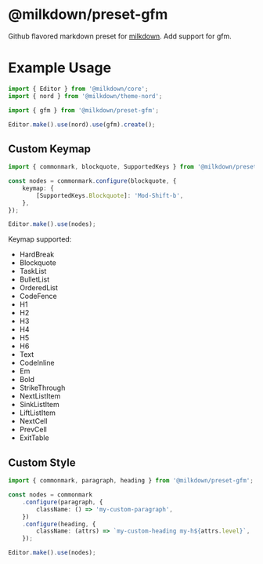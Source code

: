 # @milkdown/preset-gfm

Github flavored markdown preset for [milkdown](https://saul-mirone.github.io/milkdown/).
Add support for gfm.

# Example Usage

```typescript
import { Editor } from '@milkdown/core';
import { nord } from '@milkdown/theme-nord';

import { gfm } from '@milkdown/preset-gfm';

Editor.make().use(nord).use(gfm).create();
```

## Custom Keymap

```typescript
import { commonmark, blockquote, SupportedKeys } from '@milkdown/preset-gfm';

const nodes = commonmark.configure(blockquote, {
    keymap: {
        [SupportedKeys.Blockquote]: 'Mod-Shift-b',
    },
});

Editor.make().use(nodes);
```

Keymap supported:

-   HardBreak
-   Blockquote
-   TaskList
-   BulletList
-   OrderedList
-   CodeFence
-   H1
-   H2
-   H3
-   H4
-   H5
-   H6
-   Text
-   CodeInline
-   Em
-   Bold
-   StrikeThrough
-   NextListItem
-   SinkListItem
-   LiftListItem
-   NextCell
-   PrevCell
-   ExitTable

## Custom Style

```typescript
import { commonmark, paragraph, heading } from '@milkdown/preset-gfm';

const nodes = commonmark
    .configure(paragraph, {
        className: () => 'my-custom-paragraph',
    })
    .configure(heading, {
        className: (attrs) => `my-custom-heading my-h${attrs.level}`,
    });

Editor.make().use(nodes);
```
